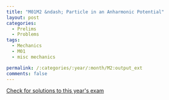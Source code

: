 ```yaml
---
title: "M01M2 &ndash; Particle in an Anharmonic Potential"
layout: post
categories:
  - Prelims
  - Problems
tags:
  - Mechanics
  - M01
  - misc mechanics

permalink: /:categories/:year/:month/M2:output_ext
comments: false
---
```

<object data="2001M2M.pdf" type="application/pdf" width="100%" height="500"></object>
<div class="message"><a href='https://princetonprelim.com/prelim/7/'>Check for solutions to this year's exam</a></div>